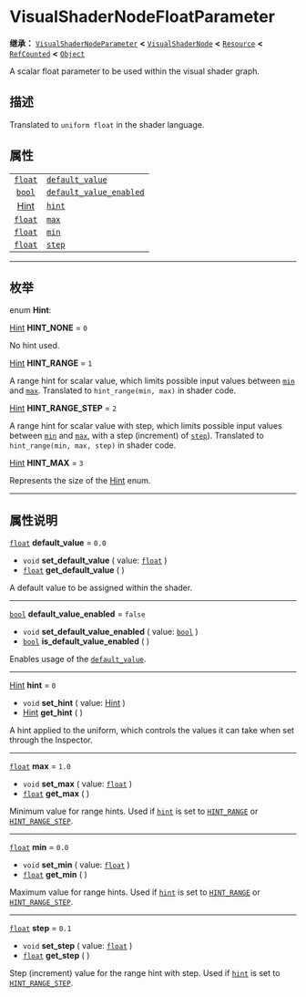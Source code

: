 <!-- ⚠ 请勿编辑本文件 ⚠ -->
<!-- 本文档使用脚本从 WeDot 引擎源码仓库生成。 -->
<!-- 生成脚本：https://github.com/WeDot-Engine/WeDot/tree/4.3/doc/tools/make_md.py； -->
<!-- 原文件：https://github.com/WeDot-Engine/WeDot/tree/4.3/doc/classes/VisualShaderNodeFloatParameter.xml。 -->

<div id="_class_visualshadernodefloatparameter"></div>

# VisualShaderNodeFloatParameter

**继承：** [`VisualShaderNodeParameter`](class_visualshadernodeparameter.md) **<** [`VisualShaderNode`](class_visualshadernode.md) **<** [`Resource`](class_resource.md) **<** [`RefCounted`](class_refcounted.md) **<** [`Object`](class_object.md)

A scalar float parameter to be used within the visual shader graph.

## 描述

Translated to `uniform float` in the shader language.

## 属性

|||
|:-:|:--|
| [`float`](class_float.md)                         | [`default_value`](#class_visualshadernodefloatparameter_property_default_value)                 | ``0.0``   |
| [`bool`](class_bool.md)                           | [`default_value_enabled`](#class_visualshadernodefloatparameter_property_default_value_enabled) | ``false`` |
| [Hint](#enum_visualshadernodefloatparameter_hint) | [`hint`](#class_visualshadernodefloatparameter_property_hint)                                   | ``0``     |
| [`float`](class_float.md)                         | [`max`](#class_visualshadernodefloatparameter_property_max)                                     | ``1.0``   |
| [`float`](class_float.md)                         | [`min`](#class_visualshadernodefloatparameter_property_min)                                     | ``0.0``   |
| [`float`](class_float.md)                         | [`step`](#class_visualshadernodefloatparameter_property_step)                                   | ``0.1``   |

<!-- rst-class:: classref-section-separator -->

---

## 枚举

<div id="_class_enum_visualshadernodefloatparameter_hint"></div>

enum **Hint**: <div id="enum_visualshadernodefloatparameter_hint"></div>

<div id="_class_visualshadernodefloatparameter_constant_hint_none"></div>

[Hint](#enum_visualshadernodefloatparameter_hint) **HINT_NONE** = ``0``

No hint used.

<div id="_class_visualshadernodefloatparameter_constant_hint_range"></div>

[Hint](#enum_visualshadernodefloatparameter_hint) **HINT_RANGE** = ``1``

A range hint for scalar value, which limits possible input values between [`min`](#class_visualshadernodefloatparameter_property_min) and [`max`](#class_visualshadernodefloatparameter_property_max). Translated to `hint_range(min, max)` in shader code.

<div id="_class_visualshadernodefloatparameter_constant_hint_range_step"></div>

[Hint](#enum_visualshadernodefloatparameter_hint) **HINT_RANGE_STEP** = ``2``

A range hint for scalar value with step, which limits possible input values between [`min`](#class_visualshadernodefloatparameter_property_min) and [`max`](#class_visualshadernodefloatparameter_property_max), with a step (increment) of [`step`](#class_visualshadernodefloatparameter_property_step)). Translated to `hint_range(min, max, step)` in shader code.

<div id="_class_visualshadernodefloatparameter_constant_hint_max"></div>

[Hint](#enum_visualshadernodefloatparameter_hint) **HINT_MAX** = ``3``

Represents the size of the [Hint](#enum_visualshadernodefloatparameter_hint) enum.

<!-- rst-class:: classref-section-separator -->

---

## 属性说明

<div id="_class_visualshadernodefloatparameter_property_default_value"></div>

[`float`](class_float.md) **default_value** = ``0.0`` <div id="class_visualshadernodefloatparameter_property_default_value"></div>

- `void` **set_default_value** ( value: [`float`](class_float.md) )
- [`float`](class_float.md) **get_default_value** ( )

A default value to be assigned within the shader.

<!-- rst-class:: classref-item-separator -->

---

<div id="_class_visualshadernodefloatparameter_property_default_value_enabled"></div>

[`bool`](class_bool.md) **default_value_enabled** = ``false`` <div id="class_visualshadernodefloatparameter_property_default_value_enabled"></div>

- `void` **set_default_value_enabled** ( value: [`bool`](class_bool.md) )
- [`bool`](class_bool.md) **is_default_value_enabled** ( )

Enables usage of the [`default_value`](#class_visualshadernodefloatparameter_property_default_value).

<!-- rst-class:: classref-item-separator -->

---

<div id="_class_visualshadernodefloatparameter_property_hint"></div>

[Hint](#enum_visualshadernodefloatparameter_hint) **hint** = ``0`` <div id="class_visualshadernodefloatparameter_property_hint"></div>

- `void` **set_hint** ( value: [Hint](#enum_visualshadernodefloatparameter_hint) )
- [Hint](#enum_visualshadernodefloatparameter_hint) **get_hint** ( )

A hint applied to the uniform, which controls the values it can take when set through the Inspector.

<!-- rst-class:: classref-item-separator -->

---

<div id="_class_visualshadernodefloatparameter_property_max"></div>

[`float`](class_float.md) **max** = ``1.0`` <div id="class_visualshadernodefloatparameter_property_max"></div>

- `void` **set_max** ( value: [`float`](class_float.md) )
- [`float`](class_float.md) **get_max** ( )

Minimum value for range hints. Used if [`hint`](#class_visualshadernodefloatparameter_property_hint) is set to [`HINT_RANGE`](#class_visualshadernodefloatparameter_constant_hint_range) or [`HINT_RANGE_STEP`](#class_visualshadernodefloatparameter_constant_hint_range_step).

<!-- rst-class:: classref-item-separator -->

---

<div id="_class_visualshadernodefloatparameter_property_min"></div>

[`float`](class_float.md) **min** = ``0.0`` <div id="class_visualshadernodefloatparameter_property_min"></div>

- `void` **set_min** ( value: [`float`](class_float.md) )
- [`float`](class_float.md) **get_min** ( )

Maximum value for range hints. Used if [`hint`](#class_visualshadernodefloatparameter_property_hint) is set to [`HINT_RANGE`](#class_visualshadernodefloatparameter_constant_hint_range) or [`HINT_RANGE_STEP`](#class_visualshadernodefloatparameter_constant_hint_range_step).

<!-- rst-class:: classref-item-separator -->

---

<div id="_class_visualshadernodefloatparameter_property_step"></div>

[`float`](class_float.md) **step** = ``0.1`` <div id="class_visualshadernodefloatparameter_property_step"></div>

- `void` **set_step** ( value: [`float`](class_float.md) )
- [`float`](class_float.md) **get_step** ( )

Step (increment) value for the range hint with step. Used if [`hint`](#class_visualshadernodefloatparameter_property_hint) is set to [`HINT_RANGE_STEP`](#class_visualshadernodefloatparameter_constant_hint_range_step).

[^virtual]: 本方法通常需要用户覆盖才能生效。
[^const]: 本方法无副作用，不会修改该实例的任何成员变量。
[^vararg]: 本方法除了能接受在此处描述的参数外，还能够继续接受任意数量的参数。
[^constructor]: 本方法用于构造某个类型。
[^static]: 调用本方法无需实例，可直接使用类名进行调用。
[^operator]: 本方法描述的是使用本类型作为左操作数的有效运算符。
[^bitfield]: 这个值是由下列位标志构成位掩码的整数。
[^void]: 无返回值。
